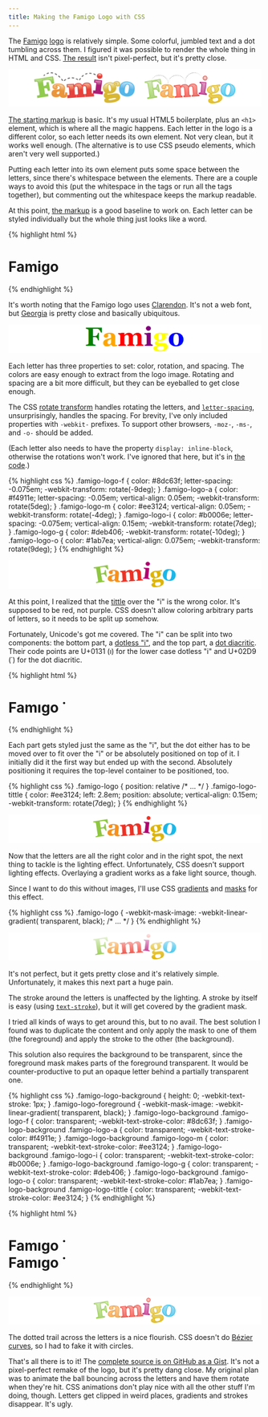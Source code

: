 ```yaml
---
title: Making the Famigo Logo with CSS
---
```


The [Famigo][1] [logo][2] is relatively simple. Some colorful, jumbled
text and a dot tumbling across them. I figured it was possible to render
the whole thing in HTML and CSS. [The result][3] isn't pixel-perfect,
but it's pretty close.

![Comparison between logo and CSS rendition][4]

[The starting markup][5] is basic. It's my usual HTML5 boilerplate,
plus an `<h1>` element, which is where all the magic happens. Each
letter in the logo is a different color, so each letter needs its own
element. Not very clean, but it works well enough. (The alternative is
to use CSS pseudo elements, which aren't very well supported.)

Putting each letter into its own element puts some space between the
letters, since there's whitespace between the elements. There are a couple
ways to avoid this (put the whitespace in the tags or run all the tags
together), but commenting out the whitespace keeps the markup readable.

At this point, [the markup][6] is a good baseline to work on. Each letter
can be styled individually but the whole thing just looks like a word.

{% highlight html %}
<h1 class="famigo-logo">
    <span class="famigo-logo-f">F</span><!--
 --><span class="famigo-logo-a">a</span><!--
 --><span class="famigo-logo-m">m</span><!--
 --><span class="famigo-logo-i">i</span><!--
 --><span class="famigo-logo-g">g</span><!--
 --><span class="famigo-logo-o">o</span>
</h1>
{% endhighlight %}

It's worth noting that the Famigo logo uses [Clarendon][7]. It's not a
web font, but [Georgia][8] is pretty close and basically ubiquitous.

![Rough initial logo style][9]

Each letter has three properties to set: color, rotation, and spacing. The
colors are easy enough to extract from the logo image. Rotating and
spacing are a bit more difficult, but they can be eyeballed to get
close enough.

The CSS [rotate transform][10] handles rotating the letters, and
[`letter-spacing`][11], unsurprisingly, handles the spacing. For brevity,
I've only included properties with `-webkit-` prefixes. To support other
browsers, `-moz-`, `-ms-`, and `-o-` should be added.

(Each letter also needs to have the property `display: inline-block`,
otherwise the rotations won't work. I've ignored that here, but it's in
[the code][12].)

{% highlight css %}
.famigo-logo-f {
    color: #8dc63f;
    letter-spacing: -0.075em;
    -webkit-transform: rotate(-9deg); }
.famigo-logo-a {
    color: #f4911e;
    letter-spacing: -0.05em;
    vertical-align: 0.05em;
    -webkit-transform: rotate(5deg); }
.famigo-logo-m {
    color: #ee3124;
    vertical-align: 0.05em;
    -webkit-transform: rotate(-4deg); }
.famigo-logo-i {
    color: #b0006e;
    letter-spacing: -0.075em;
    vertical-align: 0.15em;
    -webkit-transform: rotate(7deg); }
.famigo-logo-g {
    color: #deb406;
    -webkit-transform: rotate(-10deg); }
.famigo-logo-o {
    color: #1ab7ea;
    vertical-align: 0.075em;
    -webkit-transform: rotate(9deg); }
{% endhighlight %}

![Logo with proper color, rotation, and spacing][13]

At this point, I realized that the [tittle][14] over the "i" is the wrong
color. It's supposed to be red, not purple. CSS doesn't allow coloring
arbitrary parts of letters, so it needs to be split up somehow.

Fortunately, Unicode's got me covered. The "i" can be split into two
components: the bottom part, a [dotless "i"][15], and the top part,
a [dot diacritic][16]. Their code points are U+0131 (&#x131;) for the
lower case dotless "i" and U+02D9 (&#x2d9;) for the dot diacritic.

{% highlight html %}
<h1 class="famigo-logo">
    <span class="famigo-logo-f">F</span><!--
 --><span class="famigo-logo-a">a</span><!--
 --><span class="famigo-logo-m">m</span><!--
 --><span class="famigo-logo-i">&#x131;</span><!--
 --><span class="famigo-logo-g">g</span><!--
 --><span class="famigo-logo-o">o</span>
    <span class="famigo-logo-tittle">&#x307;</span>
</h1>
{% endhighlight %}

Each part gets styled just the same as the "i", but the dot either
has to be moved over to fit over the "i" or be absolutely positioned
on top of it. I initially did it the first way but ended up with the
second. Absolutely positioning it requires the top-level container to
be positioned, too.

{% highlight css %}
.famigo-logo {
    position: relative
    /* ... */ }
.famigo-logo-tittle {
    color: #ee3124;
    left: 2.8em;
    position: absolute;
    vertical-align: 0.15em;
    -webkit-transform: rotate(7deg); }
{% endhighlight %}

![Logo with tittle colored properly][17]

Now that the letters are all the right color and in the right spot, the
next thing to tackle is the lighting effect. Unfortunately, CSS doesn't
support lighting effects. Overlaying a gradient works as a fake light
source, though.

Since I want to do this without images, I'll use CSS [gradients][18]
and [masks][19] for this effect.

{% highlight css %}
.famigo-logo {
    -webkit-mask-image: -webkit-linear-gradient(
        transparent, black);
    /* ... */ }
{% endhighlight %}

![Logo with gradient mask][20]

It's not perfect, but it gets pretty close and it's relatively
simple. Unfortunately, it makes this next part a huge pain.

The stroke around the letters is unaffected by the lighting. A stroke
by itself is easy (using [`text-stroke`][21]), but it will get covered
by the gradient mask.

I tried all kinds of ways to get around this, but to no avail. The
best solution I found was to duplicate the content and only apply the
mask to one of them (the foreground) and apply the stroke to the other
(the background).

This solution also requires the background to be transparent, since
the foreground mask makes parts of the foreground transparent. It would
be counter-productive to put an opaque letter behind a partially
transparent one.

{% highlight css %}
.famigo-logo-background {
    height: 0;
    -webkit-text-stroke: 1px; }
.famigo-logo-foreground {
    -webkit-mask-image: -webkit-linear-gradient(
        transparent, black); }
.famigo-logo-background .famigo-logo-f {
    color: transparent;
    -webkit-text-stroke-color: #8dc63f; }
.famigo-logo-background .famigo-logo-a {
    color: transparent;
    -webkit-text-stroke-color: #f4911e; }
.famigo-logo-background .famigo-logo-m {
    color: transparent;
    -webkit-text-stroke-color: #ee3124; }
.famigo-logo-background .famigo-logo-i {
    color: transparent;
    -webkit-text-stroke-color: #b0006e; }
.famigo-logo-background .famigo-logo-g {
    color: transparent;
    -webkit-text-stroke-color: #deb406; }
.famigo-logo-background .famigo-logo-o {
    color: transparent;
    -webkit-text-stroke-color: #1ab7ea; }
.famigo-logo-background .famigo-logo-tittle {
    color: transparent;
    -webkit-text-stroke-color: #ee3124; }
{% endhighlight %}

{% highlight html %}
<h1 class="famigo-logo">
    <div class="famigo-logo-background">
        <span class="famigo-logo-f">F</span><!--
     --><span class="famigo-logo-a">a</span><!--
     --><span class="famigo-logo-m">m</span><!--
     --><span class="famigo-logo-i">&#x131;</span><!--
     --><span class="famigo-logo-g">g</span><!--
     --><span class="famigo-logo-o">o</span>
        <span class="famigo-logo-tittle">&#x307;</span>
    </div>
    <div class="famigo-logo-foreground">
        <span class="famigo-logo-f">F</span><!--
     --><span class="famigo-logo-a">a</span><!--
     --><span class="famigo-logo-m">m</span><!--
     --><span class="famigo-logo-i">&#x131;</span><!--
     --><span class="famigo-logo-g">g</span><!--
     --><span class="famigo-logo-o">o</span>
        <span class="famigo-logo-tittle">&#x307;</span>
    </div>
</h1>
{% endhighlight %}

![Logo with stroke][22]

The dotted trail across the letters is a nice flourish. CSS doesn't do
[Bézier curves][23], so I had to fake it with circles.

That's all there is to it! The [complete source is on GitHub as a
Gist][24]. It's not a pixel-perfect remake of the logo, but it's pretty
dang close. My original plan was to animate the ball bouncing across the
letters and have them rotate when they're hit. CSS animations don't play
nice with all the other stuff I'm doing, though. Letters get clipped in
weird places, gradients and strokes disappear. It's ugly.

[1]: http://www.famigo.com
[2]: http://www.famigo.com/static/images/famigo-logo.png
[3]: https://gist.github.com/tfausak/1644047#file-famigo-logo-png
[4]: /static/images/2012/01/20/famigo-logo-comparison.png
[5]: https://gist.github.com/tfausak/1644047/75d290bceb5c397e28aaa81b6aa2d678bffde936
[6]: https://gist.github.com/tfausak/1644047/ce27e0bad757ac8a56a74784a7bf5d7b4763754c
[7]: http://en.wikipedia.org/wiki/Clarendon_(typeface)
[8]: http://en.wikipedia.org/wiki/Georgia_(typeface)
[9]: /static/images/2012/01/20/famigo-logo-1.png
[10]: https://developer.mozilla.org/en-US/docs/CSS/transform#rotate
[11]: https://developer.mozilla.org/en-US/docs/CSS/letter-spacing
[12]: https://gist.github.com/tfausak/1644047/0c4397aca8d7dee8028388ad04c17b4ec13625c3
[13]: /static/images/2012/01/20/famigo-logo-2.png
[14]: http://en.wikipedia.org/wiki/Tittle
[15]: http://en.wikipedia.org/wiki/Dotted_and_dotless_I
[16]: http://en.wikipedia.org/wiki/Dot_(diacritic)
[17]: /static/images/2012/01/20/famigo-logo-3.png
[18]: https://developer.mozilla.org/en-US/docs/CSS/linear-gradient
[19]: https://developer.mozilla.org/en-US/docs/CSS/mask
[20]: /static/images/2012/01/20/famigo-logo-4.png
[21]: https://www.webkit.org/blog/85/introducing-text-stroke/
[22]: /static/images/2012/01/20/famigo-logo-5.png
[23]: http://en.wikipedia.org/wiki/B%C3%A9zier_curve
[24]: https://gist.github.com/tfausak/1644047
